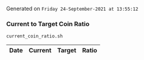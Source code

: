 Generated on `Friday 24-September-2021 at 13:55:12`

### Current to Target Coin Ratio
`current_coin_ratio.sh`

Date|Current|Target|Ratio
---|---|---|---
